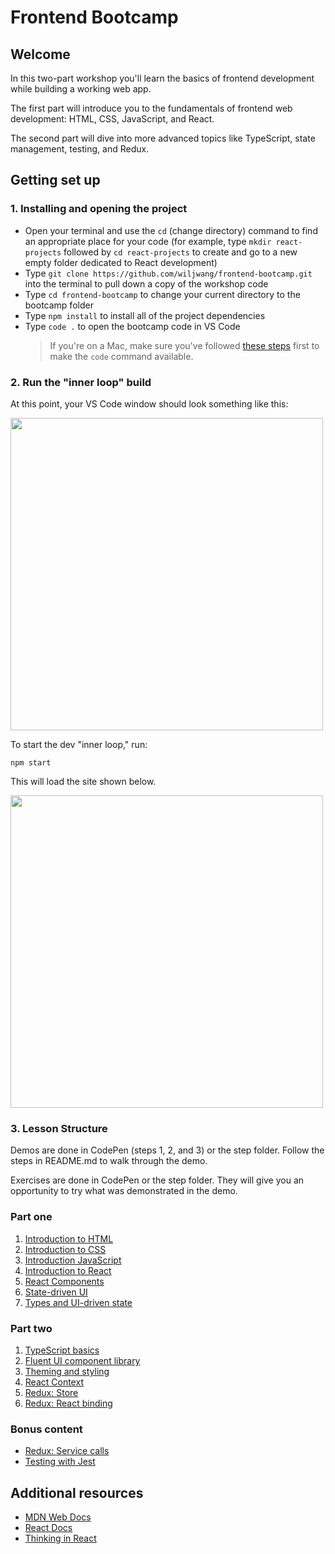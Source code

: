 # Frontend Bootcamp

## Welcome

In this two-part workshop you'll learn the basics of frontend development while building a working web app.

The first part will introduce you to the fundamentals of frontend web development: HTML, CSS, JavaScript, and React.

The second part will dive into more advanced topics like TypeScript, state management, testing, and Redux.

## Getting set up

### 1. Installing and opening the project

- Open your terminal and use the `cd` (change directory) command to find an appropriate place for your code (for example, type `mkdir react-projects` followed by `cd react-projects` to create and go to a new empty folder dedicated to React development)
- Type `git clone https://github.com/wiljwang/frontend-bootcamp.git` into the terminal to pull down a copy of the workshop code
- Type `cd frontend-bootcamp` to change your current directory to the bootcamp folder
- Type `npm install` to install all of the project dependencies
- Type `code .` to open the bootcamp code in VS Code
  > If you're on a Mac, make sure you've followed [these steps](https://code.visualstudio.com/docs/setup/mac#_launching-from-the-command-line) first to make the `code` command available.

### 2. Run the "inner loop" build

At this point, your VS Code window should look something like this:

<img src="https://raw.githubusercontent.com/wiljwang/frontend-bootcamp/master/assets/vscode.png" width=500 />

To start the dev "inner loop," run:

```
npm start
```

This will load the site shown below.

<img src="https://raw.githubusercontent.com/wiljwang/frontend-bootcamp/master/assets/bootcamp.png" width=500 />

### 3. Lesson Structure

Demos are done in CodePen (steps 1, 2, and 3) or the step folder. Follow the steps in README.md to walk through the demo.

Exercises are done in CodePen or the step folder. They will give you an opportunity to try what was demonstrated in the demo.

### Part one

1. [Introduction to HTML](step1-01)
2. [Introduction to CSS](step1-02)
3. [Introduction JavaScript](step1-03)
4. [Introduction to React](step1-04)
5. [React Components](step1-05)
6. [State-driven UI](step1-06)
7. [Types and UI-driven state](step1-07)

### Part two

1. [TypeScript basics](step2-01)
2. [Fluent UI component library](step2-02)
3. [Theming and styling](step2-03)
4. [React Context](step2-04)
5. [Redux: Store](step2-05)
6. [Redux: React binding](step2-06)

### Bonus content

- [Redux: Service calls](bonus-servicecalls)
- [Testing with Jest](bonus-jest)

## Additional resources

- [MDN Web Docs](https://developer.mozilla.org/en-US)
- [React Docs](https://reactjs.org/docs/getting-started.html)
- [Thinking in React](https://reactjs.org/docs/thinking-in-react.html)
